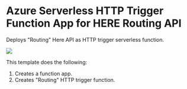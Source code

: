 # Azure Serverless HTTP Trigger Function App for HERE Routing API

Deploys "Routing" Here API as  HTTP trigger serverless function.

<a href="https://portal.azure.com/#create/Microsoft.Template/uri/https%3A%2F%2Fraw.githubusercontent.com%2Fnavinmistry%2Fhere-azure-serverless%2Fmaster%2FarmTemplates%2F107-hlsARMTemplateServerlessFunctionRouting%2Fazuredeploy.json" target="_blank">
    <img src="http://azuredeploy.net/deploybutton.png"/>
</a>

This template does the following:
  1. Creates a function app.
  2. Creates "Routing" HTTP trigger function.

